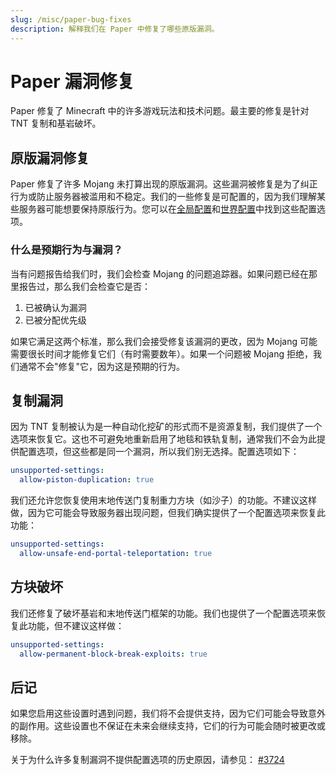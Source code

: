 ```yaml
---
slug: /misc/paper-bug-fixes
description: 解释我们在 Paper 中修复了哪些原版漏洞。
---
```


# Paper 漏洞修复

Paper 修复了 Minecraft 中的许多游戏玩法和技术问题。最主要的修复是针对 TNT 复制和基岩破坏。

## 原版漏洞修复

Paper 修复了许多 Mojang 未打算出现的原版漏洞。这些漏洞被修复是为了纠正行为或防止服务器被滥用和不稳定。我们的一些修复是可配置的，因为我们理解某些服务器可能想要保持原版行为。您可以在[全局配置](../reference/configuration/global-configuration.mdx)和[世界配置](../reference/configuration/world-configuration.mdx)中找到这些配置选项。

### 什么是预期行为与漏洞？

当有问题报告给我们时，我们会检查 Mojang 的问题追踪器。如果问题已经在那里报告过，那么我们会检查它是否：

1) 已被确认为漏洞
2) 已被分配优先级

如果它满足这两个标准，那么我们会接受修复该漏洞的更改，因为 Mojang 可能需要很长时间才能修复它们（有时需要数年）。如果一个问题被 Mojang 拒绝，我们通常不会"修复"它，因为这是预期的行为。

## 复制漏洞

因为 TNT 复制被认为是一种自动化挖矿的形式而不是资源复制，我们提供了一个选项来恢复它。这也不可避免地重新启用了地毯和铁轨复制，通常我们不会为此提供配置选项，但这些都是同一个漏洞，所以我们别无选择。配置选项如下：

```yaml title="config/paper-global.yml"
unsupported-settings:
  allow-piston-duplication: true
```

我们还允许您恢复使用末地传送门复制重力方块（如沙子）的功能。不建议这样做，因为它可能会导致服务器出现问题，但我们确实提供了一个配置选项来恢复此功能：
```yaml title="config/paper-global.yml"
unsupported-settings:
  allow-unsafe-end-portal-teleportation: true
```

## 方块破坏

我们还修复了破坏基岩和末地传送门框架的功能。我们也提供了一个配置选项来恢复此功能，但不建议这样做：
```yaml title="config/paper-global.yml"
unsupported-settings:
  allow-permanent-block-break-exploits: true
```

## 后记

如果您启用这些设置时遇到问题，我们将不会提供支持，因为它们可能会导致意外的副作用。这些设置也不保证在未来会继续支持，它们的行为可能会随时被更改或移除。

关于为什么许多复制漏洞不提供配置选项的历史原因，请参见：
[#3724](https://github.com/PaperMC/Paper/issues/3724)
